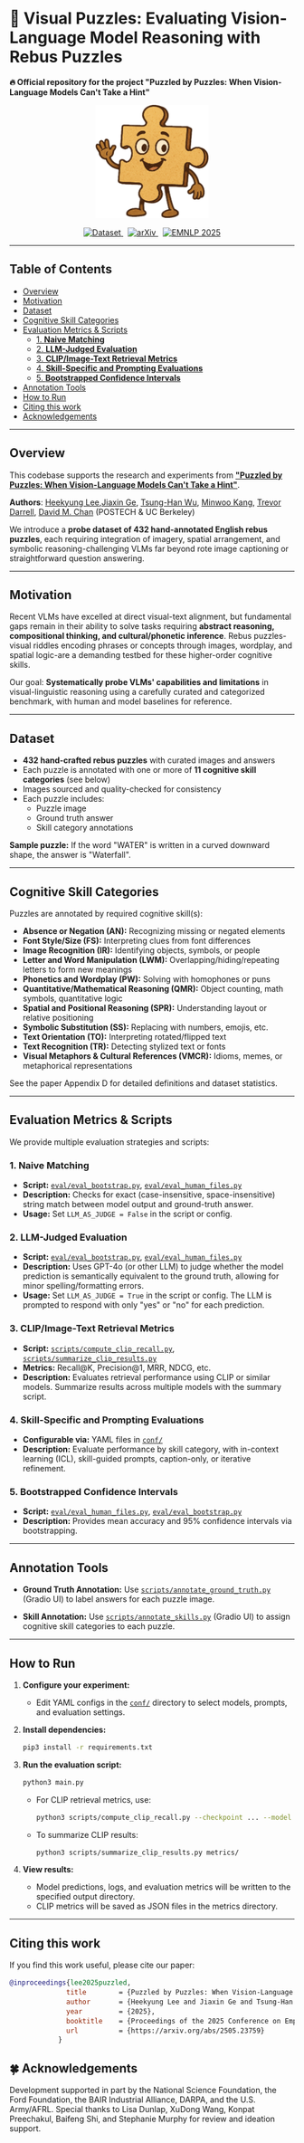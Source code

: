 # 🧩 Visual Puzzles: Evaluating Vision-Language Model Reasoning with Rebus Puzzles

**🔥 Official repository for the project "Puzzled by Puzzles: When Vision-Language Models Can't Take a Hint"**

<div align="center">  
  <img src="assets/logo.png" width="200" height="200">  
  
<br>
<p>
    <a href="https://huggingface.co/datasets/Kyunnilee/visual-puzzles">
      <img src="https://img.shields.io/badge/HuggingFace-Dataset-orange?logo=huggingface&logoColor=white" alt="Dataset" />
    </a>
    &nbsp;
    <a href="https://arxiv.org/abs/2505.23759">
      <img src="https://img.shields.io/badge/arXiv-2505.23759-b31b1b.svg" alt="arXiv" />
    </a>
    &nbsp;
    <a href="https://2025.emnlp.org">
      <img src="https://img.shields.io/badge/EMNLP-2025-blueviolet?logo=google-scholar&logoColor=white" alt="EMNLP 2025" />
    </a>
  </p>  
</div>

---

## Table of Contents
  - [Overview](#overview)
  - [Motivation](#motivation)
  - [Dataset](#dataset)
  - [Cognitive Skill Categories](#cognitive-skill-categories)
  - [Evaluation Metrics \& Scripts](#evaluation-metrics--scripts)
    - [1. **Naive Matching**](#1-naive-matching)
    - [2. **LLM-Judged Evaluation**](#2-llm-judged-evaluation)
    - [3. **CLIP/Image-Text Retrieval Metrics**](#3-clipimage-text-retrieval-metrics)
    - [4. **Skill-Specific and Prompting Evaluations**](#4-skill-specific-and-prompting-evaluations)
    - [5. **Bootstrapped Confidence Intervals**](#5-bootstrapped-confidence-intervals)
  - [Annotation Tools](#annotation-tools)
  - [How to Run](#how-to-run)
  - [Citing this work](#citing-this-work)
  - [Acknowledgements](#acknowledgements)

---

## Overview

This codebase supports the research and experiments from
[**"Puzzled by Puzzles: When Vision-Language Models Can't Take a Hint"**](https://arxiv.org/abs/2505.23759).

**Authors**: [Heekyung Lee](https://kyunnilee.github.io),[Jiaxin Ge](https://jiaxin.ge), [Tsung-Han Wu](https://tsunghan-wu.github.io/), [Minwoo Kang](https://joshuaminwookang.github.io), [Trevor Darrell](https://people.eecs.berkeley.edu/~trevor/), [David M. Chan](https://dchan.cc/) (POSTECH & UC Berkeley)

We introduce a **probe dataset of 432 hand-annotated English rebus puzzles**, each requiring integration of imagery, spatial arrangement, and symbolic reasoning-challenging VLMs far beyond rote image captioning or straightforward question answering.

---

## Motivation

Recent VLMs have excelled at direct visual-text alignment, but fundamental gaps remain in their ability to solve tasks requiring **abstract reasoning, compositional thinking, and cultural/phonetic inference**. Rebus puzzles-visual riddles encoding phrases or concepts through images, wordplay, and spatial logic-are a demanding testbed for these higher-order cognitive skills.

Our goal: **Systematically probe VLMs' capabilities and limitations** in visual-linguistic reasoning using a carefully curated and categorized benchmark, with human and model baselines for reference.

---

## Dataset

- **432 hand-crafted rebus puzzles** with curated images and answers
- Each puzzle is annotated with one or more of **11 cognitive skill categories** (see below)
- Images sourced and quality-checked for consistency
- Each puzzle includes:
  - Puzzle image
  - Ground truth answer
  - Skill category annotations

**Sample puzzle:**
If the word "WATER" is written in a curved downward shape, the answer is "Waterfall".

---

## Cognitive Skill Categories

Puzzles are annotated by required cognitive skill(s):

- **Absence or Negation (AN):** Recognizing missing or negated elements
- **Font Style/Size (FS):** Interpreting clues from font differences
- **Image Recognition (IR):** Identifying objects, symbols, or people
- **Letter and Word Manipulation (LWM):** Overlapping/hiding/repeating letters to form new meanings
- **Phonetics and Wordplay (PW):** Solving with homophones or puns
- **Quantitative/Mathematical Reasoning (QMR):** Object counting, math symbols, quantitative logic
- **Spatial and Positional Reasoning (SPR):** Understanding layout or relative positioning
- **Symbolic Substitution (SS):** Replacing with numbers, emojis, etc.
- **Text Orientation (TO):** Interpreting rotated/flipped text
- **Text Recognition (TR):** Detecting stylized text or fonts
- **Visual Metaphors & Cultural References (VMCR):** Idioms, memes, or metaphorical representations

See the paper Appendix D for detailed definitions and dataset statistics.

---

## Evaluation Metrics & Scripts

We provide multiple evaluation strategies and scripts:

### 1. **Naive Matching**
- **Script:** [`eval/eval_bootstrap.py`](eval/eval_bootstrap.py), [`eval/eval_human_files.py`](eval/eval_human_files.py)
- **Description:** Checks for exact (case-insensitive, space-insensitive) string match between model output and ground-truth answer.
- **Usage:** Set `LLM_AS_JUDGE = False` in the script or config.

### 2. **LLM-Judged Evaluation**
- **Script:** [`eval/eval_bootstrap.py`](eval/eval_bootstrap.py), [`eval/eval_human_files.py`](eval/eval_human_files.py)
- **Description:** Uses GPT-4o (or other LLM) to judge whether the model prediction is semantically equivalent to the ground truth, allowing for minor spelling/formatting errors.
- **Usage:** Set `LLM_AS_JUDGE = True` in the script or config.
  The LLM is prompted to respond with only "yes" or "no" for each prediction.

### 3. **CLIP/Image-Text Retrieval Metrics**
- **Script:** [`scripts/compute_clip_recall.py`](scripts/compute_clip_recall.py), [`scripts/summarize_clip_results.py`](scripts/summarize_clip_results.py)
- **Metrics:** Recall@K, Precision@1, MRR, NDCG, etc.
- **Description:** Evaluates retrieval performance using CLIP or similar models.
  Summarize results across multiple models with the summary script.

### 4. **Skill-Specific and Prompting Evaluations**
- **Configurable via:** YAML files in [`conf/`](conf/)
- **Description:** Evaluate performance by skill category, with in-context learning (ICL), skill-guided prompts, caption-only, or iterative refinement.

### 5. **Bootstrapped Confidence Intervals**
- **Script:** [`eval/eval_human_files.py`](eval/eval_human_files.py), [`eval/eval_bootstrap.py`](eval/eval_bootstrap.py)
- **Description:** Provides mean accuracy and 95% confidence intervals via bootstrapping.

---

## Annotation Tools

- **Ground Truth Annotation:**
  Use [`scripts/annotate_ground_truth.py`](scripts/annotate_ground_truth.py) (Gradio UI) to label answers for each puzzle image.

- **Skill Annotation:**
  Use [`scripts/annotate_skills.py`](scripts/annotate_skills.py) (Gradio UI) to assign cognitive skill categories to each puzzle.

---

## How to Run

1. **Configure your experiment:**
   - Edit YAML configs in the [`conf/`](conf/) directory to select models, prompts, and evaluation settings.

2. **Install dependencies:**
   ```bash
   pip3 install -r requirements.txt
   ```

3. **Run the evaluation script:**
   ```bash
   python3 main.py
   ```
   - For CLIP retrieval metrics, use:
     ```bash
     python3 scripts/compute_clip_recall.py --checkpoint ... --model ... --input_folder ... --ground_truth ... --output ...
     ```
   - To summarize CLIP results:
     ```bash
     python3 scripts/summarize_clip_results.py metrics/
     ```

4. **View results:**
   - Model predictions, logs, and evaluation metrics will be written to the specified output directory.
   - CLIP metrics will be saved as JSON files in the metrics directory.

---

## Citing this work
If you find this work useful, please cite our paper:

```bibtex
@inproceedings{lee2025puzzled,
              title        = {Puzzled by Puzzles: When Vision-Language Models Can’t Take a Hint},
              author       = {Heekyung Lee and Jiaxin Ge and Tsung-Han Wu and Minwoo Kang and Trevor Darrell and David M. Chan},
              year         = {2025},
              booktitle    = {Proceedings of the 2025 Conference on Empirical Methods in Natural Language Processing (EMNLP 2025)},
              url          = {https://arxiv.org/abs/2505.23759}
            }
```

## 🍀 Acknowledgements

Development supported in part by the National Science Foundation, the Ford Foundation, the BAIR Industrial Alliance, DARPA, and the U.S. Army/AFRL.
Special thanks to Lisa Dunlap, XuDong Wang, Konpat Preechakul, Baifeng Shi, and Stephanie Murphy for review and ideation support.
